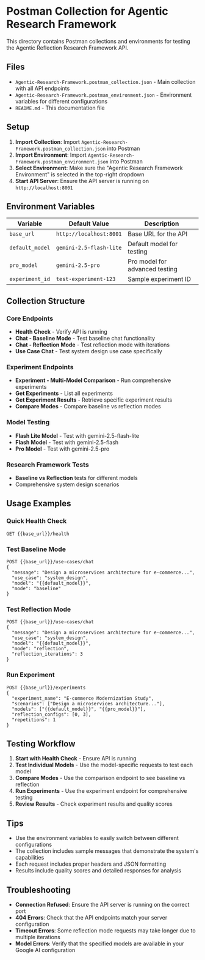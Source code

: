 # Postman Collection for Agentic Research Framework

This directory contains Postman collections and environments for testing the Agentic Reflection Research Framework API.

## Files

- `Agentic-Research-Framework.postman_collection.json` - Main collection with all API endpoints
- `Agentic-Research-Framework.postman_environment.json` - Environment variables for different configurations
- `README.md` - This documentation file

## Setup

1. **Import Collection**: Import `Agentic-Research-Framework.postman_collection.json` into Postman
2. **Import Environment**: Import `Agentic-Research-Framework.postman_environment.json` into Postman
3. **Select Environment**: Make sure the "Agentic Research Framework Environment" is selected in the top-right dropdown
4. **Start API Server**: Ensure the API server is running on `http://localhost:8001`

## Environment Variables

| Variable | Default Value | Description |
|----------|---------------|-------------|
| `base_url` | `http://localhost:8001` | Base URL for the API |
| `default_model` | `gemini-2.5-flash-lite` | Default model for testing |
| `pro_model` | `gemini-2.5-pro` | Pro model for advanced testing |
| `experiment_id` | `test-experiment-123` | Sample experiment ID |

## Collection Structure

### Core Endpoints
- **Health Check** - Verify API is running
- **Chat - Baseline Mode** - Test baseline chat functionality
- **Chat - Reflection Mode** - Test reflection mode with iterations
- **Use Case Chat** - Test system design use case specifically

### Experiment Endpoints
- **Experiment - Multi-Model Comparison** - Run comprehensive experiments
- **Get Experiments** - List all experiments
- **Get Experiment Results** - Retrieve specific experiment results
- **Compare Modes** - Compare baseline vs reflection modes

### Model Testing
- **Flash Lite Model** - Test with gemini-2.5-flash-lite
- **Flash Model** - Test with gemini-2.5-flash  
- **Pro Model** - Test with gemini-2.5-pro

### Research Framework Tests
- **Baseline vs Reflection** tests for different models
- Comprehensive system design scenarios

## Usage Examples

### Quick Health Check
```
GET {{base_url}}/health
```

### Test Baseline Mode
```
POST {{base_url}}/use-cases/chat
{
  "message": "Design a microservices architecture for e-commerce...",
  "use_case": "system_design",
  "model": "{{default_model}}",
  "mode": "baseline"
}
```

### Test Reflection Mode
```
POST {{base_url}}/use-cases/chat
{
  "message": "Design a microservices architecture for e-commerce...",
  "use_case": "system_design", 
  "model": "{{default_model}}",
  "mode": "reflection",
  "reflection_iterations": 3
}
```

### Run Experiment
```
POST {{base_url}}/experiments
{
  "experiment_name": "E-commerce Modernization Study",
  "scenarios": ["Design a microservices architecture..."],
  "models": ["{{default_model}}", "{{pro_model}}"],
  "reflection_configs": [0, 3],
  "repetitions": 1
}
```

## Testing Workflow

1. **Start with Health Check** - Ensure API is running
2. **Test Individual Models** - Use the model-specific requests to test each model
3. **Compare Modes** - Use the comparison endpoint to see baseline vs reflection
4. **Run Experiments** - Use the experiment endpoint for comprehensive testing
5. **Review Results** - Check experiment results and quality scores

## Tips

- Use the environment variables to easily switch between different configurations
- The collection includes sample messages that demonstrate the system's capabilities
- Each request includes proper headers and JSON formatting
- Results include quality scores and detailed responses for analysis

## Troubleshooting

- **Connection Refused**: Ensure the API server is running on the correct port
- **404 Errors**: Check that the API endpoints match your server configuration
- **Timeout Errors**: Some reflection mode requests may take longer due to multiple iterations
- **Model Errors**: Verify that the specified models are available in your Google AI configuration

